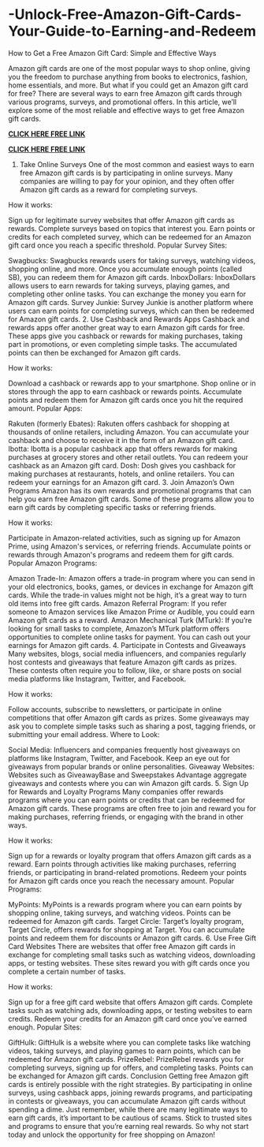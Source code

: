 # -Unlock-Free-Amazon-Gift-Cards-Your-Guide-to-Earning-and-Redeem
How to Get a Free Amazon Gift Card: Simple and Effective Ways

Amazon gift cards are one of the most popular ways to shop online, giving you the freedom to purchase anything from books to electronics, fashion, home essentials, and more. But what if you could get an Amazon gift card for free? There are several ways to earn free Amazon gift cards through various programs, surveys, and promotional offers. In this article, we’ll explore some of the most reliable and effective ways to get free Amazon gift cards.

**[CLICK HERE FREE LINK](https://tinyurl.com/amazonfreeoffer2k24)**

**[CLICK HERE FREE LINK](https://tinyurl.com/amazonfreeoffer2k24)**


1. Take Online Surveys
One of the most common and easiest ways to earn free Amazon gift cards is by participating in online surveys. Many companies are willing to pay for your opinion, and they often offer Amazon gift cards as a reward for completing surveys.

How it works:

Sign up for legitimate survey websites that offer Amazon gift cards as rewards.
Complete surveys based on topics that interest you.
Earn points or credits for each completed survey, which can be redeemed for an Amazon gift card once you reach a specific threshold.
Popular Survey Sites:

Swagbucks: Swagbucks rewards users for taking surveys, watching videos, shopping online, and more. Once you accumulate enough points (called SB), you can redeem them for Amazon gift cards.
InboxDollars: InboxDollars allows users to earn rewards for taking surveys, playing games, and completing other online tasks. You can exchange the money you earn for Amazon gift cards.
Survey Junkie: Survey Junkie is another platform where users can earn points for completing surveys, which can then be redeemed for Amazon gift cards.
2. Use Cashback and Rewards Apps
Cashback and rewards apps offer another great way to earn Amazon gift cards for free. These apps give you cashback or rewards for making purchases, taking part in promotions, or even completing simple tasks. The accumulated points can then be exchanged for Amazon gift cards.

How it works:

Download a cashback or rewards app to your smartphone.
Shop online or in stores through the app to earn cashback or rewards points.
Accumulate points and redeem them for Amazon gift cards once you hit the required amount.
Popular Apps:

Rakuten (formerly Ebates): Rakuten offers cashback for shopping at thousands of online retailers, including Amazon. You can accumulate your cashback and choose to receive it in the form of an Amazon gift card.
Ibotta: Ibotta is a popular cashback app that offers rewards for making purchases at grocery stores and other retail outlets. You can redeem your cashback as an Amazon gift card.
Dosh: Dosh gives you cashback for making purchases at restaurants, hotels, and online retailers. You can redeem your earnings for an Amazon gift card.
3. Join Amazon’s Own Programs
Amazon has its own rewards and promotional programs that can help you earn free Amazon gift cards. Some of these programs allow you to earn gift cards by completing specific tasks or referring friends.

How it works:

Participate in Amazon-related activities, such as signing up for Amazon Prime, using Amazon's services, or referring friends.
Accumulate points or rewards through Amazon's programs and redeem them for gift cards.
Popular Amazon Programs:

Amazon Trade-In: Amazon offers a trade-in program where you can send in your old electronics, books, games, or devices in exchange for Amazon gift cards. While the trade-in values might not be high, it’s a great way to turn old items into free gift cards.
Amazon Referral Program: If you refer someone to Amazon services like Amazon Prime or Audible, you could earn Amazon gift cards as a reward.
Amazon Mechanical Turk (MTurk): If you’re looking for small tasks to complete, Amazon’s MTurk platform offers opportunities to complete online tasks for payment. You can cash out your earnings for Amazon gift cards.
4. Participate in Contests and Giveaways
Many websites, blogs, social media influencers, and companies regularly host contests and giveaways that feature Amazon gift cards as prizes. These contests often require you to follow, like, or share posts on social media platforms like Instagram, Twitter, and Facebook.

How it works:

Follow accounts, subscribe to newsletters, or participate in online competitions that offer Amazon gift cards as prizes.
Some giveaways may ask you to complete simple tasks such as sharing a post, tagging friends, or submitting your email address.
Where to Look:

Social Media: Influencers and companies frequently host giveaways on platforms like Instagram, Twitter, and Facebook. Keep an eye out for giveaways from popular brands or online personalities.
Giveaway Websites: Websites such as GiveawayBase and Sweepstakes Advantage aggregate giveaways and contests where you can win Amazon gift cards.
5. Sign Up for Rewards and Loyalty Programs
Many companies offer rewards programs where you can earn points or credits that can be redeemed for Amazon gift cards. These programs are often free to join and reward you for making purchases, referring friends, or engaging with the brand in other ways.

How it works:

Sign up for a rewards or loyalty program that offers Amazon gift cards as a reward.
Earn points through activities like making purchases, referring friends, or participating in brand-related promotions.
Redeem your points for Amazon gift cards once you reach the necessary amount.
Popular Programs:

MyPoints: MyPoints is a rewards program where you can earn points by shopping online, taking surveys, and watching videos. Points can be redeemed for Amazon gift cards.
Target Circle: Target’s loyalty program, Target Circle, offers rewards for shopping at Target. You can accumulate points and redeem them for discounts or Amazon gift cards.
6. Use Free Gift Card Websites
There are websites that offer free Amazon gift cards in exchange for completing small tasks such as watching videos, downloading apps, or testing websites. These sites reward you with gift cards once you complete a certain number of tasks.

How it works:

Sign up for a free gift card website that offers Amazon gift cards.
Complete tasks such as watching ads, downloading apps, or testing websites to earn credits.
Redeem your credits for an Amazon gift card once you’ve earned enough.
Popular Sites:

GiftHulk: GiftHulk is a website where you can complete tasks like watching videos, taking surveys, and playing games to earn points, which can be redeemed for Amazon gift cards.
PrizeRebel: PrizeRebel rewards you for completing surveys, signing up for offers, and completing tasks. Points can be exchanged for Amazon gift cards.
Conclusion
Getting free Amazon gift cards is entirely possible with the right strategies. By participating in online surveys, using cashback apps, joining rewards programs, and participating in contests or giveaways, you can accumulate Amazon gift cards without spending a dime. Just remember, while there are many legitimate ways to earn gift cards, it’s important to be cautious of scams. Stick to trusted sites and programs to ensure that you’re earning real rewards. So why not start today and unlock the opportunity for free shopping on Amazon!
